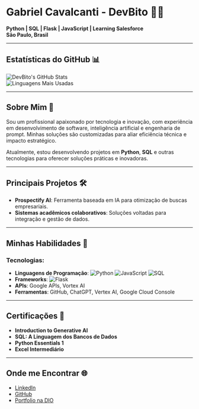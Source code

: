 # Gabriel Cavalcanti - DevBito 👨‍💻

**Python | SQL | Flask | JavaScript | Learning Salesforce**  
**São Paulo, Brasil**

---

## Estatísticas do GitHub 📊

![DevBito's GitHub Stats](https://github-readme-stats.vercel.app/api?username=DevBito&show_icons=true&theme=radical)  
![Linguagens Mais Usadas](https://github-readme-stats.vercel.app/api/top-langs/?username=DevBito&layout=compact&theme=radical)  

---

## Sobre Mim 🚀

Sou um profissional apaixonado por tecnologia e inovação, com experiência em desenvolvimento de software, inteligência artificial e engenharia de prompt. Minhas soluções são customizadas para aliar eficiência técnica e impacto estratégico.

Atualmente, estou desenvolvendo projetos em **Python**, **SQL** e outras tecnologias para oferecer soluções práticas e inovadoras.

---

## Principais Projetos 🛠️

- **Prospectify AI**: Ferramenta baseada em IA para otimização de buscas empresariais.
- **Sistemas acadêmicos colaborativos**: Soluções voltadas para integração e gestão de dados.

---

## Minhas Habilidades 🌟

### Tecnologias:
- **Linguagens de Programação**: ![Python](https://img.shields.io/badge/-Python-3776AB?style=flat&logo=python&logoColor=white) ![JavaScript](https://img.shields.io/badge/-JavaScript-F7DF1E?style=flat&logo=javascript&logoColor=black) ![SQL](https://img.shields.io/badge/-SQL-4479A1?style=flat&logo=mysql&logoColor=white)  
- **Frameworks**: ![Flask](https://img.shields.io/badge/-Flask-000000?style=flat&logo=flask&logoColor=white)  
- **APIs**: Google APIs, Vortex AI  
- **Ferramentas**: GitHub, ChatGPT, Vertex AI, Google Cloud Console  

---

## Certificações 📜

- **Introduction to Generative AI**
- **SQL: A Linguagem dos Bancos de Dados**
- **Python Essentials 1**
- **Excel Intermediário**

---

## Onde me Encontrar 🌐

- [LinkedIn](https://www.linkedin.com/in/gabriel-a837921a3)  
- [GitHub](https://github.com/DevBito)  
- [Portfolio na DIO](https://www.dio.me/users/gabrielgc765)  
